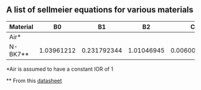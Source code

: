 ## A list of sellmeier equations for various materials
| Material | B0 | B1 | B2 | C0 | C1 | C2 |
| - | - | - | - | - | - | - |
| Air* |
| N-BK7** | 1.03961212 | 0.231792344| 1.01046945 | 0.00600069867 | 0.0200179144 | 103.560653 |

*Air is assumed to have a constant IOR of 1

** From this [datasheet](resources/srep46111.pdf)